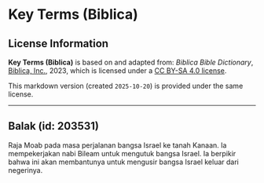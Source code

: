 # Key Terms (Biblica)

## License Information

**Key Terms (Biblica)** is based on and adapted from: _Biblica Bible Dictionary_, [Biblica, Inc.](https://www.biblica.com/), 2023, which is licensed under a [CC BY-SA 4.0 license](https://creativecommons.org/licenses/by-sa/4.0/legalcode.en).

This markdown version (created `2025-10-20`) is provided under the same license.



--------------------------------

## Balak (id: 203531)

Raja Moab pada masa perjalanan bangsa Israel ke tanah Kanaan. Ia mempekerjakan nabi Bileam untuk mengutuk bangsa Israel. Ia berpikir bahwa ini akan membantunya untuk mengusir bangsa Israel keluar dari negerinya.


